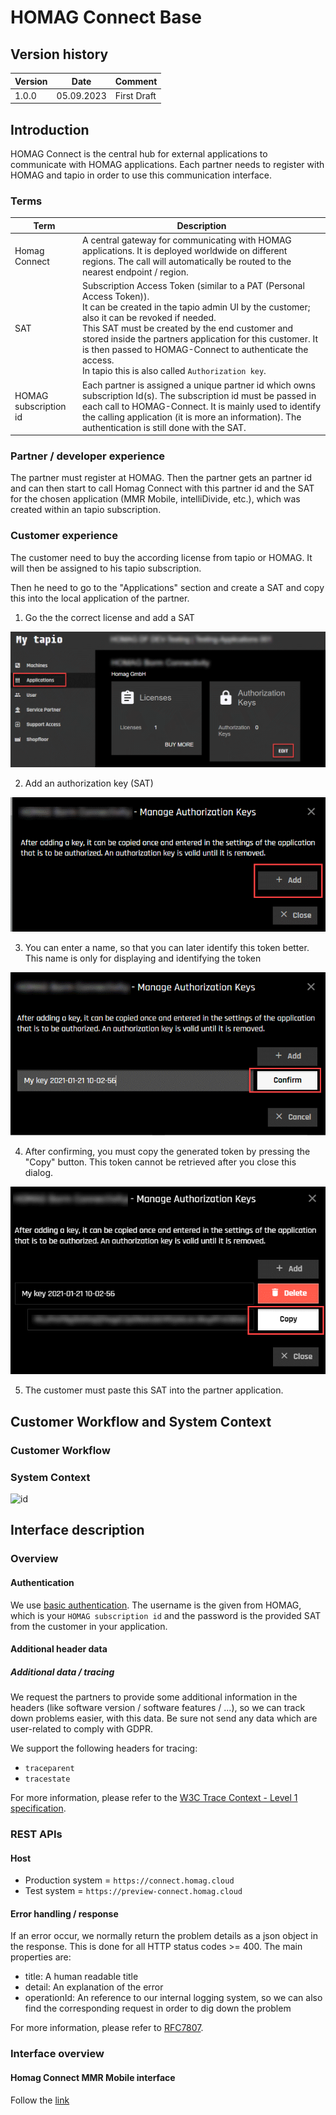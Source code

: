 # HOMAG Connect Base

## Version history

Version   | Date     | Comment 
----------|----------|---------
1.0.0     |05.09.2023| First Draft

## Introduction

HOMAG Connect is the central hub for external applications to communicate with HOMAG applications.
Each partner needs to register with HOMAG and tapio in order to use this communication interface.

### Terms

Term                      | Description
--------------------------|--------------------------------------------------------------------------
Homag Connect             | A central gateway for communicating with HOMAG applications. It is deployed worldwide on different regions. The call will automatically be routed to the nearest endpoint / region.
SAT                       | Subscription Access Token (similar to a PAT (Personal Access Token)).<br>It can be created in the tapio admin UI by the customer; also it can be revoked if needed.<br>This SAT must be created by the end customer and stored inside the partners application for this customer. It is then passed to HOMAG-Connect to authenticate the access.<br>In tapio this is also called `Authorization key`.
HOMAG subscription id     | Each partner is assigned a unique partner id which owns subscription Id(s). The subscription id must be passed in each call to HOMAG-Connect. It is mainly used to identify the calling application (it is more an information). The authentication is still done with the SAT.

### Partner / developer experience

The partner must register at HOMAG. Then the partner gets an partner id and can then start to call Homag Connect with this partner id and the SAT for the chosen application (MMR Mobile, intelliDivide, etc.), which was created within an tapio subscription.

### Customer experience

The customer need to buy the according license from tapio or HOMAG. It will then be assigned to his tapio subscription.

Then he need to go to the "Applications" section and create a SAT and copy this into the local application of the partner.

1. Go the the correct license and add a SAT

![tapio_sat01.png](./Assets/tapio_sat01.png)

2. Add an authorization key (SAT)

![tapio_sat02.png](./Assets/tapio_sat02.png)

3. You can enter a name, so that you can later identify this token better. This name is only for displaying and identifying the token

![tapio_sat03.png](./Assets/tapio_sat03.png)

4. After confirming, you must copy the generated token by pressing the "Copy" button. This token cannot be retrieved after you close this dialog.

![tapio_sat04.png](./Assets/tapio_sat04.png)

5. The customer must paste this SAT into the partner application.

## Customer Workflow and System Context

### Customer Workflow

<!---
```plantuml
@startuml puml_wf

actor CustomerAdmin as "Customer admin"

actor Customer

node "tapio" #Grey {
  component tapioAdminUI #LightGray
  component tapioApi #LightGray
}

component PartnerSoftware

node "HOMAG" #Blue {
component HomagApi as "HOMAG API Gateway" #LightBlue
component HomagInternalApi #LightBlue
}
tapioAdminUI <- CustomerAdmin : 1. Create SAT (authorization key)\nin tapio customer subscription

CustomerAdmin -> PartnerSoftware: 2. Paste SAT into partner app

Customer -> PartnerSoftware: 3. Do some action which\nrequires HOMAG API

PartnerSoftware -> HomagApi : 4. Call HOMAG API in behave\nof the customer subscription

tapioApi <- HomagApi: 5. Validate SAT
tapioApi -> HomagApi: 6. Return assigned\nsubscription
HomagApi -> HomagInternalApi: 7. Do the action
HomagApi <-- HomagInternalApi: 8. Return result

PartnerSoftware <-- HomagApi : 9. Return result

Customer <--- PartnerSoftware: 10. Display result

@enduml
```
--->

### System Context

![id](./Assets/puml_ctx.png)

<!---
```plantuml
@startuml puml_ctx

node Customer
node tapio #Grey 
node Partner
node HOMAG #Blue 

Customer -> tapio: \n*Register as customer\n*Create tapio subscription\n*Buy HOMAG software\n*Buy HOMAG partner connectivity\n*Create SAT for partner license

Partner -> HOMAG: \n*Register as partner\n*Call HOMAG gateway APIs

Customer -> Partner: \n*Uses partner software\n*Enter SAT in partner software
HOMAG -> tapio: \n*Validate SAT and return subscriptionId\nand application/licenseId

@enduml
```
--->

## Interface description

### Overview

#### Authentication

We use [basic authentication](https://swagger.io/docs/specification/authentication/basic-authentication/).
The username is the given from HOMAG, which is your `HOMAG subscription id` and the password is the provided SAT from the customer in your application.

#### Additional header data

##### Additional data / tracing

We request the partners to provide some additional information in the headers (like software version / software features / ...), so we can track down problems easier, with this data. Be sure not send any data which are user-related to comply with GDPR.

We support the following headers for tracing:

* `traceparent`
* `tracestate`

For more information, please refer to the [W3C Trace Context - Level 1 specification](https://www.w3.org/TR/trace-context/).

### REST APIs

#### Host

* Production system =  `https://connect.homag.cloud`
* Test system =  `https://preview-connect.homag.cloud`

#### Error handling / response

If an error occur, we normally return the problem details as a json object in the response. This is done for all HTTP status codes >= 400.
The main properties are:

* title: A human readable title
* detail: An explanation of the error
* operationId: An reference to our internal logging system, so we can also find the corresponding request in order to dig down the problem

For more information, please refer to [RFC7807](https://tools.ietf.org/html/rfc7807).

### Interface overview

#### Homag Connect MMR Mobile interface
Follow the [link](/Applications/MmrMobile/Documentation/README.md#)

